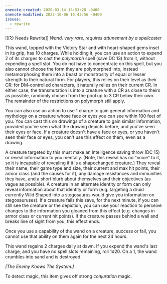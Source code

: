 ```yaml
---
onenote-created: 2020-03-14 15:53:28 -0400
onenote-modified: 2022-10-06 15:43:56 -0400
issues:
  - rewrite
---
```

![[⎋ Needs Rewrite]]
*Wand, very rare, requires attunement by a spellcaster*

This wand, topped with the Victory Star and with heart-shaped gems inset in its grip, has 10 charges. While holding it, you can use an action to expend 2 of its charges to cast the *polymorph* spell (save DC 13) from it, without expending a spell slot. You do not have to concentrate on this spell, but you also cannot choose the form they are polymorphed into, instead metamorphosing them into a beast or monstrosity of equal or lesser strength to their natural form. For players, this relies on their level as their CR: for DM-controlled characters, it naturally relies on their current CR. In either case, the transmutation is into a creature with a CR as close to theirs as possible, randomly chosen from the pool up to 3 CR below their own. The remainder of the restrictions on polymorph still apply.

You can also use an action to use 1 charge to gain general information and mythology on a creature whose face or eyes you can see within 100 feet of you. You can cast this on drawings of a creature to gain similar information, provided you've seen what the drawing depicts before, and you've seen their eyes or face. If a creature doesn't have a face or eyes, or you haven't seen their face or eyes, you can't use this effect on them, even as a drawing.

A creature targeted by this must make an Intelligence saving throw (DC 15) or reveal information to you mentally. (Note, this reveal has no "voice" to it, so it is incapable of revealing if it is a shapechanged creature.) They reveal their name, their game type and size, their current and max hit points, their armor class (and the causes for it), any damage resistances and immunities they have, and a short blurb about themselves and their objectives (as vague as possible). A creature in an alternate identity or form can only reveal information about that identity or form (e.g. targeting a druid currently Wild Shaped into a stegosaurus would give you information on stegosauruses). If a creature fails this save, for the next minute, if you can still see the creature or the depiction, you can use your reaction to perceive changes to the information you gleaned from this effect (e.g. changes in armor class or current hit points). If the creature passes behind a wall and breaks line of sight from you, this effect ends.

Once you use a capability of the wand on a creature, success or fail, you cannot use that ability on them again for the next 24 hours.

This wand regains 2 charges daily at dawn. If you expend the wand's last charge, and you have no spell slots remaining, roll 1d20. On a 1, the wand crumbles into sand and is destroyed.

*[The Enemy Knows The System.]*

To detect magic, this item gives off strong *conjuration* magic.
